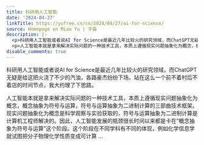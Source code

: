 ```yaml
---
title: 科研用人工智能
date: '2024-04-27'
linkTitle: https://yufree.cn/cn/2024/04/27/ai-for-science/
source: Homepage on Miao Yu | 于淼
description: |-
  <p>科研用人工智能或者说AI for Science是最近几年比较火的研究领域，而ChatGPT无疑是给这把火浇了不少的汽油，各路豪杰纷纷下场。站在这么一个前不着村后不着店的时间节点，我大约理了下思路。</p>
  <p>人工智能本就是拿来解决实际问题的一种技术工具，本质上遵循现实问题抽象化为概念，概念抽象为符号与运算，符号与运算抽象为二进制计算的三部曲技术框架。现实问题抽象化为概念是科学观察与实验获取的，符号与运算抽象为二进制计算是计算机工程师解决的。因此，人工智能发展的瓶颈很长时间以来都是卡在“概念抽象为符号与运算”这个阶段。这个阶段在不同学科有不同的体现，例如化学信息学就试图把分子物理化学性质变成可计算 ...
disable_comments: true
---
```

<p>科研用人工智能或者说AI for Science是最近几年比较火的研究领域，而ChatGPT无疑是给这把火浇了不少的汽油，各路豪杰纷纷下场。站在这么一个前不着村后不着店的时间节点，我大约理了下思路。</p>
<p>人工智能本就是拿来解决实际问题的一种技术工具，本质上遵循现实问题抽象化为概念，概念抽象为符号与运算，符号与运算抽象为二进制计算的三部曲技术框架。现实问题抽象化为概念是科学观察与实验获取的，符号与运算抽象为二进制计算是计算机工程师解决的。因此，人工智能发展的瓶颈很长时间以来都是卡在“概念抽象为符号与运算”这个阶段。这个阶段在不同学科有不同的体现，例如化学信息学就试图把分子物理化学性质变成可计算 ...